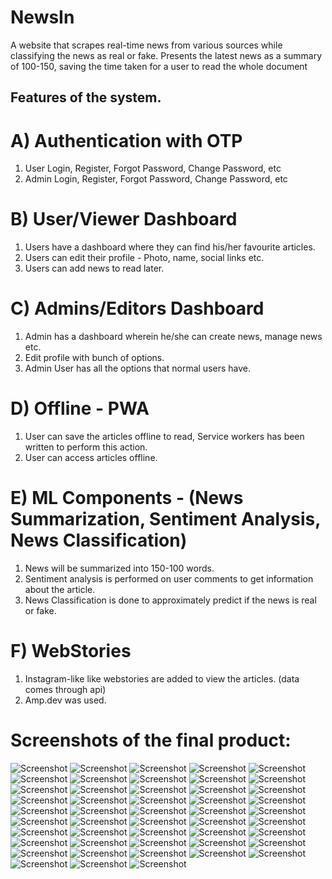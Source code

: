 # NewsIn 
A website that scrapes real-time news from various sources while classifying the news as real or fake. Presents the latest news as a summary of 100-150, saving the time taken for a user to read the whole document
## Features of the system.
# A) Authentication with OTP
1) User Login, Register, Forgot Password, Change Password, etc
2) Admin Login, Register, Forgot Password, Change Password, etc

# B) User/Viewer Dashboard
1) Users have a dashboard where they can find his/her favourite articles.
2) Users can edit their profile - Photo, name,  social links etc.
3) Users can add news to read later.

# C) Admins/Editors Dashboard
1) Admin has a dashboard wherein he/she can create news, manage news etc.
2) Edit profile with bunch of options.
3) Admin User has all the options that normal users have.


# D) Offline - PWA 
1) User can save the articles offline to read, Service workers has been written to perform this action.
2) User can access articles offline.

# E) ML Components - (News Summarization, Sentiment Analysis, News Classification) 
1) News will be summarized into 150-100 words.
2) Sentiment analysis is performed on user comments to get information about the article.
3) News Classification is done to approximately predict if the news is real or fake.

# F) WebStories
1) Instagram-like like webstories are added to view the articles. (data comes through api)
2) Amp.dev was used.

# Screenshots of the final product:
![Screenshot](https://raw.githubusercontent.com/neel-desh/Inshort-Bharat/main/Screenshot/NewsApp-AI-neel-desh%20(1).jpg)
![Screenshot](https://raw.githubusercontent.com/neel-desh/Inshort-Bharat/main/Screenshot/NewsApp-AI-neel-desh%20(2).jpg)
![Screenshot](https://raw.githubusercontent.com/neel-desh/Inshort-Bharat/main/Screenshot/NewsApp-AI-neel-desh%20(3).jpg)
![Screenshot](https://raw.githubusercontent.com/neel-desh/Inshort-Bharat/main/Screenshot/NewsApp-AI-neel-desh%20(4).jpg)
![Screenshot](https://raw.githubusercontent.com/neel-desh/Inshort-Bharat/main/Screenshot/NewsApp-AI-neel-desh%20(5).jpg)
![Screenshot](https://raw.githubusercontent.com/neel-desh/Inshort-Bharat/main/Screenshot/NewsApp-AI-neel-desh%20(6).jpg)
![Screenshot](https://raw.githubusercontent.com/neel-desh/Inshort-Bharat/main/Screenshot/NewsApp-AI-neel-desh%20(7).jpg)
![Screenshot](https://raw.githubusercontent.com/neel-desh/Inshort-Bharat/main/Screenshot/NewsApp-AI-neel-desh%20(8).jpg)
![Screenshot](https://raw.githubusercontent.com/neel-desh/Inshort-Bharat/main/Screenshot/NewsApp-AI-neel-desh%20(9).jpg)
![Screenshot](https://raw.githubusercontent.com/neel-desh/Inshort-Bharat/main/Screenshot/NewsApp-AI-neel-desh%20(10).jpg)
![Screenshot](https://raw.githubusercontent.com/neel-desh/Inshort-Bharat/main/Screenshot/NewsApp-AI-neel-desh%20(11).jpg)
![Screenshot](https://raw.githubusercontent.com/neel-desh/Inshort-Bharat/main/Screenshot/NewsApp-AI-neel-desh%20(12).jpg)
![Screenshot](https://raw.githubusercontent.com/neel-desh/Inshort-Bharat/main/Screenshot/NewsApp-AI-neel-desh%20(13).jpg)
![Screenshot](https://raw.githubusercontent.com/neel-desh/Inshort-Bharat/main/Screenshot/NewsApp-AI-neel-desh%20(14).jpg)
![Screenshot](https://raw.githubusercontent.com/neel-desh/Inshort-Bharat/main/Screenshot/NewsApp-AI-neel-desh%20(15).jpg)
![Screenshot](https://raw.githubusercontent.com/neel-desh/Inshort-Bharat/main/Screenshot/NewsApp-AI-neel-desh%20(16).jpg)
![Screenshot](https://raw.githubusercontent.com/neel-desh/Inshort-Bharat/main/Screenshot/NewsApp-AI-neel-desh%20(17).jpg)
![Screenshot](https://raw.githubusercontent.com/neel-desh/Inshort-Bharat/main/Screenshot/NewsApp-AI-neel-desh%20(18).jpg)
![Screenshot](https://raw.githubusercontent.com/neel-desh/Inshort-Bharat/main/Screenshot/NewsApp-AI-neel-desh%20(19).jpg)
![Screenshot](https://raw.githubusercontent.com/neel-desh/Inshort-Bharat/main/Screenshot/NewsApp-AI-neel-desh%20(20).jpg)
![Screenshot](https://raw.githubusercontent.com/neel-desh/Inshort-Bharat/main/Screenshot/NewsApp-AI-neel-desh%20(21).jpg)
![Screenshot](https://raw.githubusercontent.com/neel-desh/Inshort-Bharat/main/Screenshot/NewsApp-AI-neel-desh%20(22).jpg)
![Screenshot](https://raw.githubusercontent.com/neel-desh/Inshort-Bharat/main/Screenshot/NewsApp-AI-neel-desh%20(23).jpg)
![Screenshot](https://raw.githubusercontent.com/neel-desh/Inshort-Bharat/main/Screenshot/NewsApp-AI-neel-desh%20(24).jpg)
![Screenshot](https://raw.githubusercontent.com/neel-desh/Inshort-Bharat/main/Screenshot/NewsApp-AI-neel-desh%20(25).jpg)
![Screenshot](https://raw.githubusercontent.com/neel-desh/Inshort-Bharat/main/Screenshot/NewsApp-AI-neel-desh%20(26).jpg)
![Screenshot](https://raw.githubusercontent.com/neel-desh/Inshort-Bharat/main/Screenshot/NewsApp-AI-neel-desh%20(27).jpg)
![Screenshot](https://raw.githubusercontent.com/neel-desh/Inshort-Bharat/main/Screenshot/NewsApp-AI-neel-desh%20(28).jpg)
![Screenshot](https://raw.githubusercontent.com/neel-desh/Inshort-Bharat/main/Screenshot/NewsApp-AI-neel-desh%20(29).jpg)
![Screenshot](https://raw.githubusercontent.com/neel-desh/Inshort-Bharat/main/Screenshot/NewsApp-AI-neel-desh%20(30).jpg)
![Screenshot](https://raw.githubusercontent.com/neel-desh/Inshort-Bharat/main/Screenshot/NewsApp-AI-neel-desh%20(31).jpg)
![Screenshot](https://raw.githubusercontent.com/neel-desh/Inshort-Bharat/main/Screenshot/NewsApp-AI-neel-desh%20(32).jpg)
![Screenshot](https://raw.githubusercontent.com/neel-desh/Inshort-Bharat/main/Screenshot/NewsApp-AI-neel-desh%20(33).jpg)
![Screenshot](https://raw.githubusercontent.com/neel-desh/Inshort-Bharat/main/Screenshot/NewsApp-AI-neel-desh%20(34).jpg)
![Screenshot](https://raw.githubusercontent.com/neel-desh/Inshort-Bharat/main/Screenshot/NewsApp-AI-neel-desh%20(35).jpg)
![Screenshot](https://raw.githubusercontent.com/neel-desh/Inshort-Bharat/main/Screenshot/NewsApp-AI-neel-desh%20(36).jpg)
![Screenshot](https://raw.githubusercontent.com/neel-desh/Inshort-Bharat/main/Screenshot/NewsApp-AI-neel-desh%20(37).jpg)
![Screenshot](https://raw.githubusercontent.com/neel-desh/Inshort-Bharat/main/Screenshot/NewsApp-AI-neel-desh%20(38).jpg)
![Screenshot](https://raw.githubusercontent.com/neel-desh/Inshort-Bharat/main/Screenshot/NewsApp-AI-neel-desh%20(39).jpg)
![Screenshot](https://raw.githubusercontent.com/neel-desh/Inshort-Bharat/main/Screenshot/NewsApp-AI-neel-desh%20(40).jpg)
![Screenshot](https://raw.githubusercontent.com/neel-desh/Inshort-Bharat/main/Screenshot/NewsApp-AI-neel-desh%20(41).jpg)
![Screenshot](https://raw.githubusercontent.com/neel-desh/Inshort-Bharat/main/Screenshot/NewsApp-AI-neel-desh%20(42).jpg)
![Screenshot](https://raw.githubusercontent.com/neel-desh/Inshort-Bharat/main/Screenshot/NewsApp-AI-neel-desh%20(43).jpg)
![Screenshot](https://raw.githubusercontent.com/neel-desh/Inshort-Bharat/main/Screenshot/NewsApp-AI-neel-desh%20(44).jpg)
![Screenshot](https://raw.githubusercontent.com/neel-desh/Inshort-Bharat/main/Screenshot/NewsApp-AI-neel-desh%20(45).jpg)
![Screenshot](https://raw.githubusercontent.com/neel-desh/Inshort-Bharat/main/Screenshot/NewsApp-AI-neel-desh%20(46).jpg)
![Screenshot](https://raw.githubusercontent.com/neel-desh/Inshort-Bharat/main/Screenshot/NewsApp-AI-neel-desh%20(47).jpg)
![Screenshot](https://raw.githubusercontent.com/neel-desh/Inshort-Bharat/main/Screenshot/NewsApp-AI-neel-desh%20(48).jpg)
